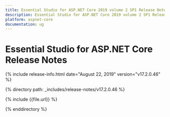 ```yaml
---
title: Essential Studio for ASP.NET Core 2019 volume 2 SP1 Release Notes  
description: Essential Studio for ASP.NET Core 2019 volume 2 SP1 Release Notes  
platform: aspnet-core
documentation: ug
---
```


# Essential Studio for ASP.NET Core  Release Notes  

{% include release-info.html date="August 22, 2019"  version="v17.2.0.46" %} 


{% directory path: _includes/release-notes/v17.2.0.46 %}

{% include {{file.url}} %}

{% enddirectory %}